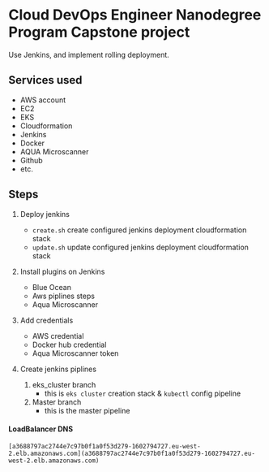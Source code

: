 # Cloud DevOps Engineer Nanodegree Program Capstone project
 Use Jenkins, and implement rolling deployment.

## Services used
- AWS account
- EC2
- EKS
- Cloudformation
- Jenkins
- Docker
- AQUA Microscanner
- Github
- etc.

## Steps
1. Deploy jenkins
    - `create.sh`
        create configured jenkins deployment cloudformation stack
    - `update.sh`
    update configured jenkins deployment cloudformation stack

2. Install plugins on Jenkins
    - Blue Ocean
    - Aws piplines steps
    - Aqua Microscanner
3. Add credentials
    - AWS credential
    - Docker hub credential
    - Aqua Microscanner token

3. Create jenkins piplines
    1. eks_cluster branch
        - this is `eks cluster` creation stack & ``kubectl`` config pipeline
    2. Master branch
        - this is the master pipeline

#### LoadBalancer DNS
    [a3688797ac2744e7c97b0f1a0f53d279-1602794727.eu-west-2.elb.amazonaws.com](a3688797ac2744e7c97b0f1a0f53d279-1602794727.eu-west-2.elb.amazonaws.com)


